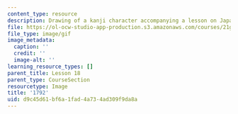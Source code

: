 ```yaml
---
content_type: resource
description: Drawing of a kanji character accompanying a lesson on Japanese.
file: https://ol-ocw-studio-app-production.s3.amazonaws.com/courses/21g-504-japanese-iv-spring-2009/d9c45d61bf6a1fad4a734ad309f9da8a_1792.gif
file_type: image/gif
image_metadata:
  caption: ''
  credit: ''
  image-alt: ''
learning_resource_types: []
parent_title: Lesson 18
parent_type: CourseSection
resourcetype: Image
title: '1792'
uid: d9c45d61-bf6a-1fad-4a73-4ad309f9da8a
---
```

